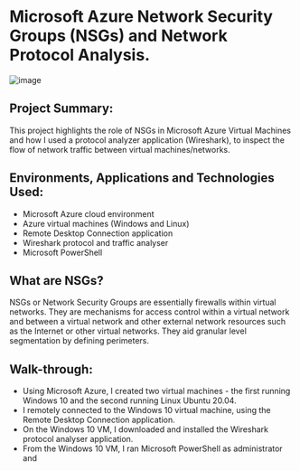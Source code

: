 <h1>Microsoft Azure Network Security Groups (NSGs) and Network Protocol Analysis.</h1>

![image](https://github.com/patrickoigwilo/AzureNSGs-NetworkProtocols/assets/162601853/96f1d514-19b0-4b34-97f1-0627885fb888)

<h2>Project Summary:</h2>
This project highlights the role of NSGs in Microsoft Azure Virtual Machines and how I used a protocol analyzer application (Wireshark), to inspect the flow of network traffic between virtual machines/networks. 

<h2>Environments, Applications and Technologies Used:</h2>

- Microsoft Azure cloud environment
- Azure virtual machines (Windows and Linux)
- Remote Desktop Connection application
- Wireshark protocol and traffic analyser
- Microsoft PowerShell

<h2>What are NSGs?</h2>
NSGs or Network Security Groups are essentially firewalls within virtual networks. They are mechanisms for access control within a virtual network and between a virtual network and other external network resources such as the Internet or other virtual networks. They aid granular level segmentation by defining perimeters.

<h2>Walk-through:</h2>

- Using Microsoft Azure, I created two virtual machines - the first running Windows 10 and the second running Linux Ubuntu 20.04.
- I remotely connected to the Windows 10 virtual machine, using the Remote Desktop Connection application.
- On the Windows 10 VM, I downloaded and installed the Wireshark protocol analyser application.
- From the Windows 10 VM, I ran Microsoft PowerShell as administrator and 
